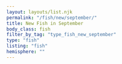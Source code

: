 ```yaml
---
layout: layouts/list.njk
permalink: "/fish/new/september/"
title: New Fish in September
body_class: fish
filter_by_tag: "type_fish_new_september"
type: "fish"
listing: "fish"
hemisphere: ""
---
```


